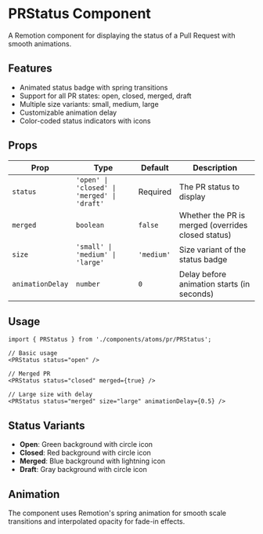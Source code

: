 # PRStatus Component

A Remotion component for displaying the status of a Pull Request with smooth animations.

## Features

- Animated status badge with spring transitions
- Support for all PR states: open, closed, merged, draft
- Multiple size variants: small, medium, large
- Customizable animation delay
- Color-coded status indicators with icons

## Props

| Prop | Type | Default | Description |
|------|------|---------|-------------|
| `status` | `'open' \| 'closed' \| 'merged' \| 'draft'` | Required | The PR status to display |
| `merged` | `boolean` | `false` | Whether the PR is merged (overrides closed status) |
| `size` | `'small' \| 'medium' \| 'large'` | `'medium'` | Size variant of the status badge |
| `animationDelay` | `number` | `0` | Delay before animation starts (in seconds) |

## Usage

```tsx
import { PRStatus } from './components/atoms/pr/PRStatus';

// Basic usage
<PRStatus status="open" />

// Merged PR
<PRStatus status="closed" merged={true} />

// Large size with delay
<PRStatus status="merged" size="large" animationDelay={0.5} />
```

## Status Variants

- **Open**: Green background with circle icon
- **Closed**: Red background with circle icon  
- **Merged**: Blue background with lightning icon
- **Draft**: Gray background with circle icon

## Animation

The component uses Remotion's spring animation for smooth scale transitions and interpolated opacity for fade-in effects.